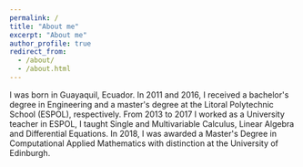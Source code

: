 ```yaml
---
permalink: /
title: "About me"
excerpt: "About me"
author_profile: true
redirect_from: 
  - /about/
  - /about.html
---
```


I was born in Guayaquil, Ecuador. In 2011 and 2016, I received a bachelor's degree in Engineering and a master's degree at the Litoral Polytechnic School (ESPOL), respectively. From 2013 to 2017 I worked as a University teacher in ESPOL, I taught Single and Multivariable Calculus, Linear Algebra and Differential Equations. In 2018, I was awarded a Master's Degree in Computational Applied Mathematics with distinction at the University of Edinburgh.